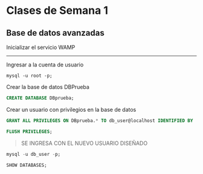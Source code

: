 # Clases de Semana 1
## Base de datos avanzadas

Inicializar el servicio WAMP

- - -

Ingresar a la cuenta de usuario

```
mysql -u root -p;
```

Crear la base de datos DBPrueba
```sql
CREATE DATABASE DBprueba;
```
Crear un usuario con privilegios en la base de datos

```sql
GRANT ALL PRIVILEGES ON DBprueba.* TO db_user@localhost IDENTIFIED BY '666';
```

```sql
FLUSH PRIVILEGES;  
```
 
> SE INGRESA CON EL NUEVO USUARIO DISEÑADO

```sql
mysql -u db_user -p;
```

```sql
SHOW DATABASES;
```


 
